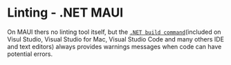 # Linting - .NET MAUI

On MAUI thers no linting tool itself, but the [`.NET build command`](https://learn.microsoft.com/en-us/dotnet/csharp/language-reference/compiler-options/errors-warnings)(included on Visul Studio, Visual Studio for Mac, Visual Studio Code and many others IDE and text editors) always provides warnings messages when code can have potential errors.
